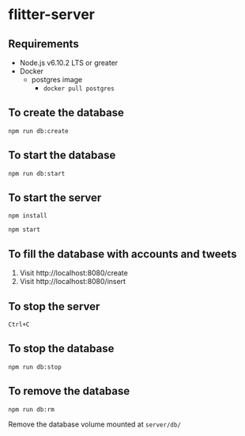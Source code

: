 # flitter-server

## Requirements
* Node.js v6.10.2 LTS or greater
* Docker
  * postgres image
    * `docker pull postgres`

## To create the database
`npm run db:create`

## To start the database
`npm run db:start`

## To start the server
`npm install`

`npm start`

## To fill the database with accounts and tweets
1. Visit http://localhost:8080/create
2. Visit http://localhost:8080/insert

## To stop the server
`Ctrl+C`

## To stop the database
`npm run db:stop`

## To remove the database
`npm run db:rm`

Remove the database volume mounted at `server/db/`